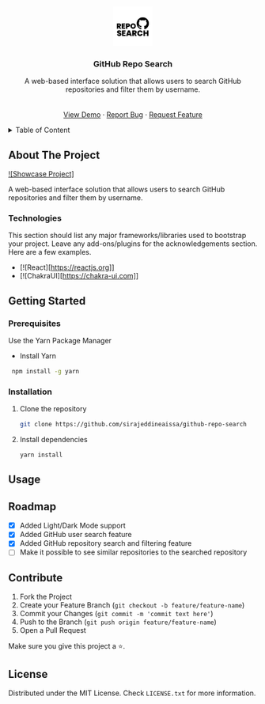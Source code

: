 <div align="center">
    <img src="./src/assets/logo.png" alt="Logo" width="80" height="80">

  <h3 align="center">GitHub Repo Search</h3>

  <p align="center">
A web-based interface solution that allows users to search GitHub repositories and filter them by username.    <br />
    <br />
    <br />
    <a href="https://mvst-project.netlify.app">View Demo</a>
    ·
    <a href="https://github.com/sirajeddineaissa/github-repo-search/issues">Report Bug</a>
    ·
    <a href="https://github.com/sirajeddineaissa/github-repo-search/issues">Request Feature</a>
  </p>
</div>

<details>
  <summary>Table of Content</summary>
  <ol>
    <li>
      <a href="#about-the-project">About The Project</a>
      <ul>
        <li><a href="#technologies">Technologies</a></li>
      </ul>
    </li>
    <li>
      <a href="#getting-started">Getting Started</a>
      <ul>
        <li><a href="#prerequisites">Prerequisites</a></li>
        <li><a href="#installation">Installation</a></li>
      </ul>
    </li>
    <li><a href="#usage">Usage</a></li>
    <li><a href="#roadmap">Roadmap</a></li>
    <li><a href="#contribute">Contribute</a></li>
    <li><a href="#license">License</a></li>
  </ol>
</details>

## About The Project

[![Showcase Project]](./src/assets/readme-images/showcase.jpg)

A web-based interface solution that allows users to search GitHub repositories and filter them by username.

### Technologies

This section should list any major frameworks/libraries used to bootstrap your project. Leave any add-ons/plugins for the acknowledgements section. Here are a few examples.

- [![React][https://reactjs.org]]
- [![ChakraUI][https://chakra-ui.com]]

## Getting Started

### Prerequisites

Use the Yarn Package Manager

- Install Yarn

```sh
 npm install -g yarn
```

### Installation

1. Clone the repository
   ```sh
   git clone https://github.com/sirajeddineaissa/github-repo-search
   ```
2. Install dependencies
   ```sh
   yarn install
   ```

## Usage

## Roadmap

- [x] Added Light/Dark Mode support
- [x] Added GitHub user search feature
- [x] Added GitHub repository search and filtering feature
- [ ] Make it possible to see similar repositories to the searched repository

## Contribute

1. Fork the Project
2. Create your Feature Branch (`git checkout -b feature/feature-name`)
3. Commit your Changes (`git commit -m 'commit text here'`)
4. Push to the Branch (`git push origin feature/feature-name`)
5. Open a Pull Request

Make sure you give this project a ⭐.

## License

Distributed under the MIT License. Check `LICENSE.txt` for more information.
